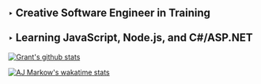 ## ‣ Creative Software Engineer in Training <br><br> ‣ Learning JavaScript, Node.js, and C#/ASP.NET

[![Grant's github stats](https://github-readme-stats.vercel.app/api?username=granteadie)](https://github.com/anuraghazra/github-readme-stats)

[![AJ Markow's wakatime stats](https://stats.ajm.codes/api/wakatime?username=granteadie)](https://github.com/anuraghazra/github-readme-stats)